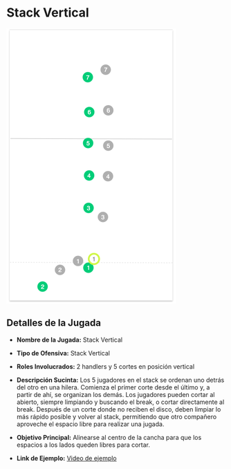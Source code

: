 # Stack Vertical

![Stack Vertical](https://github.com/Renco99/plan1/blob/main/Captura%20de%20Pantalla%202025-04-24%20a%20la(s)%2011.43.38.png)

## Detalles de la Jugada

- **Nombre de la Jugada:** Stack Vertical
- **Tipo de Ofensiva:** Stack Vertical
- **Roles Involucrados:** 2 handlers y 5 cortes en posición vertical
- **Descripción Sucinta:**
  Los 5 jugadores en el stack se ordenan uno detrás del otro en una hilera. Comienza el primer corte desde el último y, a partir de ahí, se organizan los demás. Los jugadores pueden cortar al abierto, siempre limpiando y buscando el break, o cortar directamente al break. Después de un corte donde no reciben el disco, deben limpiar lo más rápido posible y volver al stack, permitiendo que otro compañero aproveche el espacio libre para realizar una jugada.

- **Objetivo Principal:**
  Alinearse al centro de la cancha para que los espacios a los lados queden libres para cortar.

- **Link de Ejemplo:** [Video de ejemplo](https://www.youtube.com/watch?v=Tg3F4Zp0K4I)
